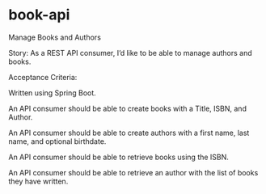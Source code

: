 # book-api
Manage Books and Authors

Story: As a REST API consumer, I’d like to be able to manage authors and books.

Acceptance Criteria:

Written using Spring Boot.

An API consumer should be able to create books with a Title, ISBN, and Author.

An API consumer should be able to create authors with a first name, last name, and optional birthdate.

An API consumer should be able to retrieve books using the ISBN.

An API consumer should be able to retrieve an author with the list of books they have written.
